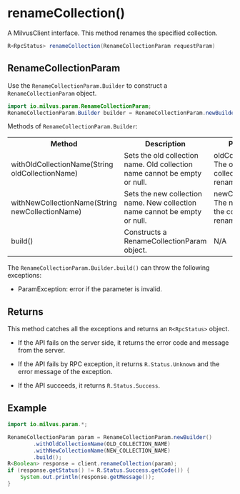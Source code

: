 # renameCollection()

A MilvusClient interface. This method renames the specified collection.

```java
R<RpcStatus> renameCollection(RenameCollectionParam requestParam)
```

## RenameCollectionParam

Use the `RenameCollectionParam.Builder` to construct a `RenameCollectionParam` object.

```java
import io.milvus.param.RenameCollectionParam;
RenameCollectionParam.Builder builder = RenameCollectionParam.newBuilder();
```

Methods of `RenameCollectionParam.Builder`:

<table>
    <tr>
        <th>Method</th>
        <th>Description</th>
        <th>Parameters</th>
    </tr>
    <tr>
        <td>withOldCollectionName(String oldCollectionName)</td>
        <td>Sets the old collection name. Old collection name cannot be empty or null.</td>
        <td>oldCollectionName: The old name of the collection to rename.</td>
    </tr>
    <tr>
        <td>withNewCollectionName(String newCollectionName)</td>
        <td>Sets the new collection name. New collection name cannot be empty or null.</td>
        <td>newCollectionName: The new name of the collection to rename.</td>
    </tr>
    <tr>
        <td>build()</td>
        <td>Constructs a RenameCollectionParam object.</td>
        <td>N/A</td>
    </tr>
</table>

The `RenameCollectionParam.Builder.build()` can throw the following exceptions:

- ParamException: error if the parameter is invalid.

## Returns

This method catches all the exceptions and returns an `R<RpcStatus>` object.

- If the API fails on the server side, it returns the error code and message from the server.

- If the API fails by RPC exception, it returns `R.Status.Unknown` and the error message of the exception.

- If the API succeeds, it returns `R.Status.Success`.

## Example

```java
import io.milvus.param.*;

RenameCollectionParam param = RenameCollectionParam.newBuilder()
        .withOldCollectionName(OLD_COLLECTION_NAME)
        .withNewCollectionName(NEW_COLLECTION_NAME)
        .build();
R<Boolean> response = client.renameCollection(param);
if (response.getStatus() != R.Status.Success.getCode()) {
    System.out.println(response.getMessage());
}
```
